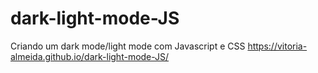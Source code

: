 # dark-light-mode-JS
Criando um dark mode/light mode com Javascript e CSS
https://vitoria-almeida.github.io/dark-light-mode-JS/
